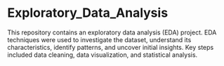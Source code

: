 # Exploratory_Data_Analysis
This repository contains an exploratory data analysis (EDA) project.  EDA techniques were used to investigate the dataset, understand its characteristics, identify patterns, and uncover initial insights. Key steps included data cleaning, data visualization, and statistical analysis.
